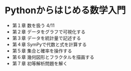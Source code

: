 # Pythonからはじめる数学入門
- 第１章 数を扱う		4/11  
- 第２章 データをグラフで可視化する  
- 第３章 データを統計量で記述する  
- 第４章 SymPyで代数と式を計算する  
- 第５章 集合と確率を操作する  
- 第６章 幾何図形とフラクタルを描画する  
- 第７章 初等解析問題を解く  
